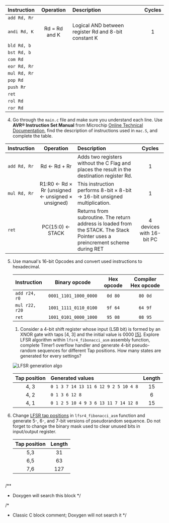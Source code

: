    | **Instruction** | **Operation** | **Description** | **Cycles** |
   | :-- | :-: | :-- | :-: |
   | `add Rd, Rr` |  |  |  |
   | `andi Rd, K` | Rd = Rd and K | Logical AND between register Rd and 8-bit constant K | 1 |
   | `bld Rd, b` |  |  |  |
   | `bst Rd, b` |  |  |  |
   | `com Rd` |  |  |  |
   | `eor Rd, Rr` |  |  |  |
   | `mul Rd, Rr` |  |  |  |
   | `pop Rd` |  |  |  |
   | `push Rr` |  |  |  |
   | `ret` |  |  |  |
   | `rol Rd` |  |  |  |
   | `ror Rd` |  |  |  |

   4. Go through the `main.c` file and make sure you understand each line. Use **AVR® Instruction Set Manual** from Microchip [Online Technical Documentation](https://onlinedocs.microchip.com/), find the description of instructions used in `mac.S`, and complete the table.

   | **Instruction** | **Operation** | **Description** | **Cycles** |
   | :-- | :-: | :-- | :-: |
   | `add Rd, Rr` | Rd ← Rd + Rr | Adds two registers without the C Flag and places the result in the destination register Rd. | 1 |
   | `mul Rd, Rr` | R1:R0 ← Rd × Rr (unsigned ← unsigned × unsigned) | This instruction performs 8-bit × 8-bit → 16-bit unsigned multiplication.| 1 |
   | `ret` | PC(15:0) ← STACK | Returns from subroutine. The return address is loaded from the STACK. The Stack Pointer uses a preincrement scheme during RET | 4 devices with 16-bit PC |

5. Use manual's 16-bit Opcodes and convert used instructions to hexadecimal.

   | **Instruction** | **Binary opcode** | **Hex opcode** | **Compiler Hex opcode** |
   | :-- | :-: | :-: | :-: |
   | `add r24, r0` | `0001_1101_1000_0000` | `0d 80` | `80 0d` |
   | `mul r22, r20` | `1001_1111_0110_0100` | `9f 64` | `64 9f` |
   | `ret` | `1001_0101_0000_1000` | `95 08` | `08 95` |


   1. Consider a 4-bit shift register whose input (LSB bit) is formed by an XNOR gate with taps [4, 3] and the initial value is 0000 [[5]](https://www.edn.com/tutorial-linear-feedback-shift-registers-lfsrs-part-1/). Explore LFSR algorithm within `lfsr4_fibonacci_asm` assembly function, complete Timer1 overflow handler and generate 4-bit pseudo-random sequences for different Tap positions. How many states are generated for every settings?

   ![LFSR generation algo](images/flowchart_lfsr-value_algo.png)

   | **Tap position** | **Generated values** | **Length** |
   | :-: | :-- | :-: |
   | 4, 3 | `0 1 3 7 14 13 11 6 12 9 2 5 10 4 8` | 15 |
   | 4, 2 | `0 1 3 6 12 8` | 6 |
   | 4, 1 | `0 1 2 5 10 4 9 3 6 13 11 7 14 12 8` | 15 |

2. Change [LFSR tap positions](https://courses.cs.washington.edu/courses/cse369/15au/labs/xapp052_LFSRs.pdf) in `lfsr4_fibonacci_asm` function and generate 5-, 6-, and 7-bit versions of pseudorandom sequence. Do not forget to change the binary mask used to clear unused bits in input/output register.

   | **Tap position** | **Length** |
   | :-: | :-: |
   | 5,3 | 31 |
   | 6,5 | 63 |
   | 7,6 | 127 |


   ```c
/**
 * Doxygen will search this block
 */

/* 
 * Classic C block comment; Doxygen will not search it
 */
```